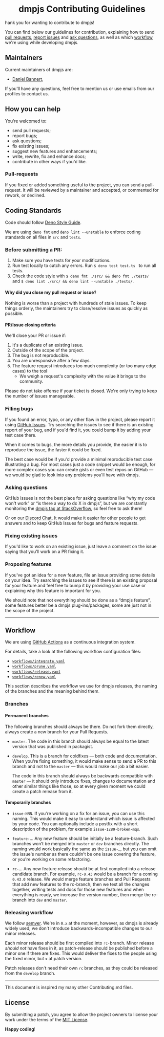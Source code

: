 <h1 align="center">dmpjs Contributing Guidelines</h1>

hank you for wanting to contribute to dmpjs!

You can find below our guidelines for contribution, explaining how to send [pull requests](#pull-requests), [report issues](#filling-bugs) and [ask questions](#asking-questions), as well as which [workflow](#workflow) we're using while developing dmpjs.

## Maintainers

Current maintainers of dmpjs are:

- [Daniel Bannert](https://github.com/prisis),

If you'll have any questions, feel free to mention us or use emails from our profiles to contact us.

## How you can help

You're welcomed to:

- send pull requests;
- report bugs;
- ask questions;
- fix existing issues;
- suggest new features and enhancements;
- write, rewrite, fix and enhance docs;
- contribute in other ways if you'd like.

### Pull-requests

If you fixed or added something useful to the project, you can send a pull-request. It will be reviewed by a maintainer and accepted, or commented for rework, or declined.

## Coding Standards

Code should follow [Deno Style Guide](https://deno.land/manual/contributing/style_guide).

We are using `deno fmt` and `deno lint --unstable` to enforce coding standards on all files in `src` and `tests`.

### Before submitting a PR:

1. Make sure you have tests for your modifications.
2. Run test locally to catch any errors. Run ``$ deno test test.ts `` to run all tests.
3. Check the code style with ``$ deno fmt ./src/ && deno fmt ./tests/ `` and ``$ deno lint ./src/ && deno lint --unstable ./tests/``.
#### Why did you close my pull request or issue?

Nothing is worse than a project with hundreds of stale issues. To keep things orderly, the maintainers try to close/resolve issues as quickly as possible.

#### PR/Issue closing criteria

We'll close your PR or issue if:

1. It's a duplicate of an existing issue.
2. Outside of the scope of the project.
3. The bug is not reproducible.
4. You are unresponsive after a few days.
5. The feature request introduces too much complexity (or too many edge cases) to the tool
    - We weigh a request's complexity with the value it brings to the community.

Please do not take offense if your ticket is closed. We're only trying to keep the number of issues manageable.

### Filling bugs

If you found an error, typo, or any other flaw in the project, please report it using [GitHub Issues](https://github.com/dmpjs/deno-module-template/issues). Try searching the issues to see if there is an existing report of your bug, and if you'd find it, you could bump it by adding your test case there.

When it comes to bugs, the more details you provide, the easier it is to reproduce the issue, the faster it could be fixed.

The best case would be if you'd provide a minimal reproducible test case illustrating a bug. For most cases just a code snippet would be enough, for more complex cases you can create gists or even test repos on GitHub — we would be glad to look into any problems you'll have with dmpjs.

### Asking questions

GitHub issues is not the best place for asking questions like “why my code won't work” or “is there a way to do X in dmpjs”, but we are constantly monitoring the [dmpjs tag at StackOverflow](http://stackoverflow.com/unanswered/tagged/dmpjs), so feel free to ask there!

Or on our [Discord Chat](https://discord.gg/bBH4AqX). It would make it easier for other people to get answers and to keep GitHub Issues for bugs and feature requests.

### Fixing existing issues

If you'd like to work on an existing issue, just leave a comment on the issue saying that you'll work on a PR fixing it.

### Proposing features

If you've got an idea for a new feature, file an issue providing some details on your idea. Try searching the issues to see if there is an existing proposal for your feature and feel free to bump it by providing your use case or explaining why this feature is important for you.

We should note that not everything should be done as a “dmpjs feature”, some features better be a dmpjs plug-ins/packages, some are just not in the scope of the project.

* * *

## Workflow

We are using [GitHub Actions](https://github.com/features/actions) as a continuous integration system.

For details, take a look at the following workflow configuration files:

- [`workflows/integrate.yaml`](workflows/coding-standard.yaml)
- [`workflows/prune.yaml`](workflows/continuous-integration.yaml)
- [`workflows/release.yaml`](workflows/markdown-lint.yaml)
- [`workflows/renew.yaml`](workflows/semantic-release.yaml)

This section describes the workflow we use for dmpjs releases, the naming of the branches and the meaning behind them.

### Branches

#### Permanent branches

The following branches should always be there. Do not fork them directly, always create a new branch for your Pull Requests.

- `master`. The code in this branch should always be equal to the latest version that was published in packagist.

- `develop`. This is a branch for coldfixes — both code and documentation. When you're fixing something, it would make sense to send a PR to this branch and not to the `master` — this would make our job a bit easier.

    The code in this branch should always be backwards compatible with `master` — it should only introduce fixes, changes to documentation and other similar things like those, so at every given moment we could create a patch release from it.

#### Temporarily branches

- `issue-NNN`. If you're working on a fix for an issue, you can use this naming. This would make it easy to understand which issue is affected by your code. You can optionally include a postfix with a short description of the problem, for example `issue-1289-broken-mqs`.

- `feature-…`. Any new feature should be initially be a feature-branch. Such branches won't be merged into `master` or `dev` branches directly. The naming would work basically the same as the `issue-…`, but you can omit the issue's number as there couldn't be one issue covering the feature, or you're working on some refactoring.

- `rc-…`. Any new feature release should be at first compiled into a release candidate branch. For example, `rc-0.43` would be a branch for a coming `0.43.0` release. We would merge feature branches and Pull Requests that add new features to the rc-branch, then we test all the changes together, writing tests and docs for those new features and when everything is ready, we increase the version number, then merge the rc-branch into `dev` and `master`.

### Releasing workflow

We follow [semver](http://semver.org/). We're in `0.x` at the moment, however, as dmpjs is already widely used, we don't introduce backwards-incompatible changes to our minor releases.

Each minor release should be first compiled into `rc-`branch. Minor release *should not* have fixes in it, as patch-release should be published before a minor one if there are fixes. This would deliver the fixes to the people using the fixed minor, but `x` at patch version.

Patch releases don't need their own `rc` branches, as they could be released from the `develop` branch.

* * *

This document is inspired my many other Contributing.md files.

## License
By submitting a patch, you agree to allow the project owners to license your work under the terms of the [MIT License](../LICENSE.md).

**Happy coding**!
